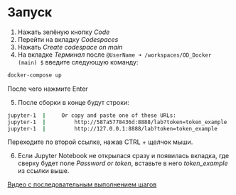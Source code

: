 # Запуск
1. Нажать зелёную кнопку _Code_
2. Перейти на вкладку _Codespaces_
3. Нажать _Create codespace on main_
4. На вкладке _Терминал_ после `@UserName ➜ /workspaces/OD_Docker (main) $` введите следующую команду:
``` bash
docker-compose up
```
После чего нажмите Enter

5. После сборки в конце будут строки:

```bash
jupyter-1  |     Or copy and paste one of these URLs:
jupyter-1  |         http://587a5778436d:8888/lab?token=token_example
jupyter-1  |         http://127.0.0.1:8888/lab?token=token_example
```

Переходите по второй ссылке, нажав CTRL + щелчок мыши.


6. Если Jupyter Notebook не открылася сразу и появилась вкладка, где сверху будет поле _Password or token_, вставьте в него _token_example_ из ссылки выше.

[Видео с последовательным выполнением шагов](https://vk.com/away.php?to=https%3A%2F%2Fdrive.google.com%2Ffile%2Fd%2F1XDQ9f2MpAAGkIuZKWsnDtqcPxr5XjSA4%2Fview%3Fusp%3Ddrive_link&cc_key=)
